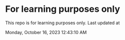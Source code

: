 # For learning purposes only
This repo is for learning purposes only.
Last updated at

Monday, October 16, 2023 12:43:10 AM

